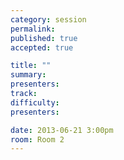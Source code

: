 ```yaml
---
category: session
permalink:
published: true
accepted: true

title: ""
summary:
presenters:
track:
difficulty:
presenters: 

date: 2013-06-21 3:00pm
room: Room 2
---
```



